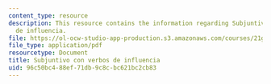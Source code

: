 ```yaml
---
content_type: resource
description: This resource contains the information regarding Subjuntivo con verbos
  de influencia.
file: https://ol-ocw-studio-app-production.s3.amazonaws.com/courses/21g-702-spanish-ii-spring-2004/96c50bc488ef71db9c8cbc621bc2cb83_MIT21G_702S04_29sub.pdf
file_type: application/pdf
resourcetype: Document
title: Subjuntivo con verbos de influencia
uid: 96c50bc4-88ef-71db-9c8c-bc621bc2cb83
---
```

